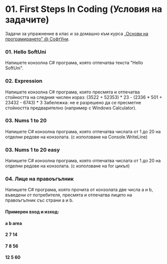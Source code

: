 # 01. First Steps In Coding (Условия на задачите)
Задачи за упражнение в клас и за домашно към курса [„Основи на програмирането&quot; @ СофтУни](https://softuni.bg/courses/programming-basics).

### 01. Hello SoftUni
Напишете конзолна C# програма, която отпечатва текста "Hello SoftUni".

### 02. Expression
Напишете конзолна C# програма, която пресмята и отпечатва стойността на следния числен израз:
(3522 + 52353) * 23 - (2336 * 501 + 23432 - 6743) * 3
Забележка: не е разрешено да се пресметне стойността предварително (например с Windows Calculator).
 
### 03. Nums 1 to 20
Напишете C# конзолна програма, която отпечатва числата от 1 до 20 на отделни редове на конзолата. (с използване на Console.WriteLine)

### 03. Nums 1 to 20 easy
Напишете C# конзолна програма, която отпечатва числата от 1 до 20 на отделни редове на конзолата. (с използване на for цикъл)

### 04. Лице на правоъгълник
Напишете C# програма, която прочита от конзолата две числа a и b, въведени от потребителя, пресмята и отпечатва лицето на правоъгълник със страни a и b. 
#### Примерен вход и изход:
#### a   b   area
#### 2   7   14
#### 7   8   56
#### 12	 5   60
